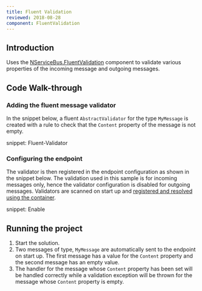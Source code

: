 ```yaml
---
title: Fluent Validation
reviewed: 2018-08-28
component: FluentValidation
---
```


## Introduction

Uses the [NServiceBus.FluentValidation](/nservicebus/messaging/validation-fluentvalidation.md) component to validate various properties of the incoming message and outgoing messages.


## Code Walk-through


### Adding the fluent message validator

In the snippet below, a fluent `AbstractValidator` for the type `MyMessage` is created with a rule to check that the `Content` property of the message is not empty. 

snippet: Fluent-Validator


### Configuring the endpoint

The validator is then registered in the endpoint configuration as shown in the snippet below. The validation used in this sample is for incoming messages only, hence the validator configuration is disabled for outgoing messages. Validators are scanned on start up and [registered and resolved using the container](/nservicebus/messaging/validation-fluentvalidation.md#validator-scanning).

snippet: Enable


## Running the project

 1. Start the solution.
 1. Two messages of type, `MyMessage` are automatically sent  to the endpoint on start up. The first message has a value  for the `Content` property and the second message has an empty value.
 1. The handler for the message whose `Content` property has been set will be handled correctly while a validation exception will be thrown for the message whose `Content` property is empty.



